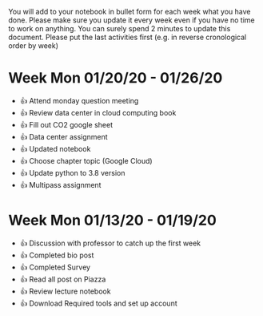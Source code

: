 You will add to your notebook in bullet form for each week what you have done. 
Please make sure you update it every week even if you have no time to work on 
anything. You can surely spend 2 minutes to update this document. Please put 
the last activities first (e.g. in reverse cronological order by week)

# Week Mon 01/20/20 - 01/26/20

* :+1: Attend monday question meeting
* :+1: Review data center in cloud computing book
* :+1: Fill out CO2 google sheet
* :+1: Data center assignment
* :+1: Updated notebook
* :+1: Choose chapter topic (Google Cloud)
* :+1: Update python to 3.8 version
* :+1: Multipass assignment

# Week Mon 01/13/20 - 01/19/20

* :+1: Discussion with professor to catch up the first week
* :+1: Completed bio post 
* :+1: Completed Survey
* :+1: Read all post on Piazza 
* :+1: Review lecture notebook 
* :+1: Download Required tools and set up account


